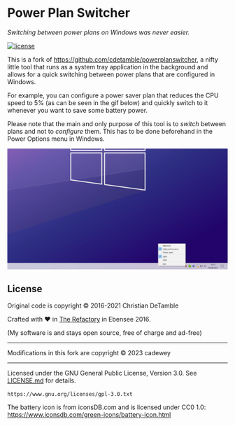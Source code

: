 # Power Plan Switcher

*Switching between power plans on Windows was never easier.*

[![license](https://img.shields.io/badge/license-GPL--3.0-2095ff.svg)](LICENSE.md)

This is a fork of https://github.com/cdetamble/powerplanswitcher, a nifty little tool that runs as a system tray application in the background and allows for a quick switching between power plans that are configured in Windows.

For example, you can configure a power saver plan that reduces the CPU speed to 5% (as can be seen in the gif below) and quickly switch to it whenever you want to save some battery power.

Please note that the main and only purpose of this tool is to *switch* between plans and not to *configure* them. This has to be done beforehand in the Power Options menu in Windows.

![](screenshot.png)

## License

Original code is copyright &copy; 2016-2021 Christian DeTamble

Crafted with &hearts; in <a href="http://goo.gl/KvKHze">The Refactory</a> in Ebensee 2016.

(My software is and stays open source, free of charge and ad-free)

***

Modifications in this fork are copyright &copy; 2023 cadewey

***

Licensed under the GNU General Public License, Version 3.0. See [LICENSE.md](LICENSE.md) for details.

    https://www.gnu.org/licenses/gpl-3.0.txt

The battery icon is from iconsDB.com and is licensed under CC0 1.0: https://www.iconsdb.com/green-icons/battery-icon.html

